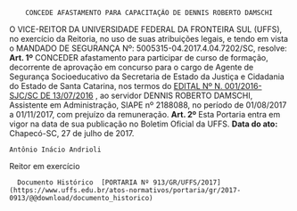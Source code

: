         CONCEDE AFASTAMENTO PARA CAPACITAÇÃO DE DENNIS ROBERTO DAMSCHI  

 O VICE-REITOR DA UNIVERSIDADE FEDERAL DA FRONTEIRA SUL (UFFS), no exercício da Reitoria, no uso de suas atribuições legais, e tendo em vista o MANDADO DE SEGURANÇA Nº: 5005315-04.2017.4.04.7202/SC, resolve:   **Art. 1º** CONCEDER afastamento para participar de curso de formação, decorrente de aprovação em concurso para o cargo de Agente de Segurança Socioeducativo da Secretaria de Estado da Justiça e Cidadania do Estado de Santa Catarina, nos termos do [EDITAL Nº N. 001/2016-SJC/SC DE 13/07/2016](http://www.sjc.sc.gov.br/index.php/consultas/downloads/concursos/concurso-publico-edital-n-01-sjc-2016-as)  , ao servidor DENNIS ROBERTO DAMSCHI, Assistente em Administração, SIAPE nº 2188088, no período de 01/08/2017 a 01/11/2017, com prejuízo da remuneração.   **Art. 2º** Esta Portaria entra em vigor na data de sua publicação no Boletim Oficial da UFFS.      **Data do ato:** Chapecó-SC, 27 de julho de 2017.   
 

    Antônio Inácio Andrioli   
 Reitor em exercício 

      Documento Histórico  [PORTARIA Nº 913/GR/UFFS/2017](https://www.uffs.edu.br/atos-normativos/portaria/gr/2017-0913/@@download/documento_historico)     
      